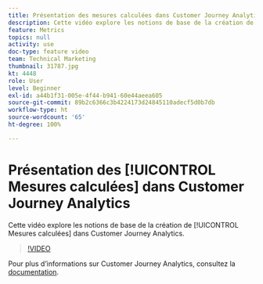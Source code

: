 ```yaml
---
title: Présentation des mesures calculées dans Customer Journey Analytics
description: Cette vidéo explore les notions de base de la création de mesures calculées dans Adobe Customer Journey Analytics.
feature: Metrics
topics: null
activity: use
doc-type: feature video
team: Technical Marketing
thumbnail: 31787.jpg
kt: 4448
role: User
level: Beginner
exl-id: a44b1f31-005e-4f44-b941-60e44aeea605
source-git-commit: 89b2c6366c3b4224173d24845110adecf5d0b7db
workflow-type: ht
source-wordcount: '65'
ht-degree: 100%

---
```


# Présentation des [!UICONTROL Mesures calculées] dans Customer Journey Analytics

Cette vidéo explore les notions de base de la création de [!UICONTROL Mesures calculées] dans Customer Journey Analytics.

>[!VIDEO](https://video.tv.adobe.com/v/31787/?quality=12&learn=on)

Pour plus d’informations sur Customer Journey Analytics, consultez la [documentation](https://experienceleague.adobe.com/docs/analytics-platform/using/cja-landing.html?lang=fr).
